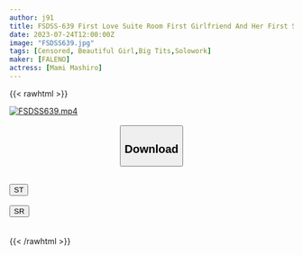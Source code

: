 ```yaml
---
author: j91
title: FSDSS-639 First Love Suite Room First Girlfriend And Her First Sleepover Date Until Morning Intense Sex Mami Mashiro
date: 2023-07-24T12:00:00Z
image: "FSDSS639.jpg"
tags: [Censored, Beautiful Girl,Big Tits,Solowork]
maker: [FALENO]
actress: [Mami Mashiro]
---
```



{{< rawhtml >}}
<div class="video" data-videoid="1OBdDeGX3gSeAAy">
    <a href="javascript:;">
        <img src="https://my.j91.asia/posts/FSDSS639/FSDSS639.jpg" width="WIDTH" height="HEIGHT" alt="FSDSS639.mp4" loading="lazy">
    </a>
</div>

<script type="text/javascript" src="https://j91.asia/asset/on-demand-st.js"></script>

<br>
  <link rel="stylesheet" href="https://j91.asia/asset/bs5.css">
  
  <center>
  <button class="btn btn-primary" type="button" data-bs-toggle="collapse" data-bs-target=".multi-collapse" aria-expanded="false" aria-controls="multiCollapseExample1 multiCollapseExample2"><h2>Download</h2></button></center>
</p>
<div class="row">
  <div class="col">
    <div class="collapse multi-collapse" id="multiCollapseExample1">
      <div class="card card-body">
	      	      <br>
<div class="buttons">  
<a href="https://streamtape.to/v/1OBdDeGX3gSeAAy"><button class="btn-hover color-3"><i class="fa fa-download"></i> ST</button></a></div>
    </div>
  </div>
</div>
  <div class="col">
    <div class="collapse multi-collapse" id="multiCollapseExample2">
      <div class="card card-body">
	      <br>
<div class="buttons">
    <a href="https://streamruby.com/os0479hf8gc3.html"><button class="btn-hover color-9"><i class="fa fa-download"></i> SR</button></a></div>
<br><br>
      </div>
    </div>
  </div>
</div>{{< /rawhtml >}}
